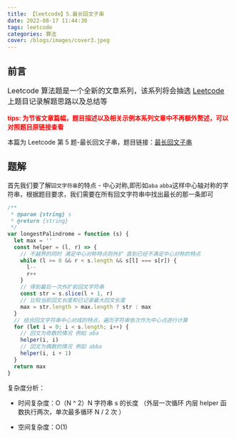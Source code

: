 ```yaml
---
title: 【leetcode】5.最长回文子串
date: 2022-08-17 11:44:30
tags: leetcode
categories: 算法
cover: /blogs/images/cover3.jpeg
---
```


## 前言

<p style="font-size:16px">Leetcode 算法题是一个全新的文章系列，该系列将会抽选 <a href="https://leetcode.cn/">Leetcode</a> 上题目记录解题思路以及总结等</p>
<b style="font-size:14px;color:red">tips: 为节省文章篇幅，题目描述以及相关示例本系列文章中不再额外赘述，可以对照题目原链接查看</b>

本篇为 Leetcode 第 5 题-最长回文子串，题目链接：[最长回文子串](https://leetcode.cn/problems/longest-palindromic-substring/)

## 题解

首先我们要了解`回文字符串`的特点 - 中心对称,即形如`aba` `abba`这样中心轴对称的字符串，根据题目要求，我们需要在所有回文字符串中找出最长的那一条即可

```js
/**
 * @param {string} s
 * @return {string}
 */
var longestPalindrome = function (s) {
  let max = ''
  const helper = (l, r) => {
    // 不越界的同时 满足中心对称特点则外扩 直到已经不满足中心对称的特点
    while (l >= 0 && r < s.length && s[l] === s[r]) {
      l--
      r++
    }
    // 得到最后一次外扩前回文字符串
    const str = s.slice(l + 1, r)
    // 比较当前回文长度和已记录最大回文长度
    max = str.length > max.length ? str : max
  }
  // 结合回文字符串中心对成的特点，遍历字符串依次作为中心点进行计算
  for (let i = 0; i < s.length; i++) {
    // 回文为奇数的情况 例如 aba
    helper(i, i)
    // 回文为偶数的情况 例如 abba
    helper(i, i + 1)
  }
  return max
}
```

复杂度分析：

- 时间复杂度：O（N ^ 2）N 字符串 s 的长度 （外层一次循环 内层 helper 函数执行两次，单次最多循环 N / 2 次 ）

- 空间复杂度：O(1)
